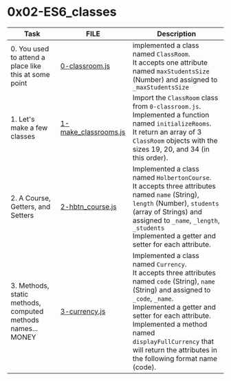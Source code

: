 # 0x02-ES6_classes

| Task                                                        | FILE                                           | Description                                                                                                                                                                                                                                                                                                                   |
| ----------------------------------------------------------- | ---------------------------------------------- | ----------------------------------------------------------------------------------------------------------------------------------------------------------------------------------------------------------------------------------------------------------------------------------------------------------------------------- |
| 0. You used to attend a place like this at some point       | [0-classroom.js](./0-classroom.js)             | implemented a class named `ClassRoom`.<br>It accepts one attribute named `maxStudentsSize` (Number) and assigned to `_maxStudentsSize`                                                                                                                                                                                        |
| 1. Let's make a few classes                                 | [1-make_classrooms.js](./1-make_classrooms.js) | Import the `ClassRoom` class from `0-classroom.js`.<br>Implemented a function named `initializeRooms`.<br>It return an array of 3 `ClassRoom` objects with the sizes 19, 20, and 34 (in this order).                                                                                                                          |
| 2. A Course, Getters, and Setters                           | [2-hbtn_course.js](./2-hbtn_course.js)         | Implemented a class named `HolbertonCourse`.<br>It accepts three attributes named `name` (String), `length` (Number), `students` (array of Strings) and assigned to `_name`, `_length`, `_students`<br>Implemented a getter and setter for each attribute.                                                                    |
| 3. Methods, static methods, computed methods names... MONEY | [3-currency.js](./3-currency.js)               | Implemented a class named `Currency`.<br>It accepts three attributes named `code` (String), `name` (String) and assigned to `_code`, `_name`.<br>Implemented a getter and setter for each attribute.<br>Implemented a method named `displayFullCurrency` that will return the attributes in the following format name (code). |

